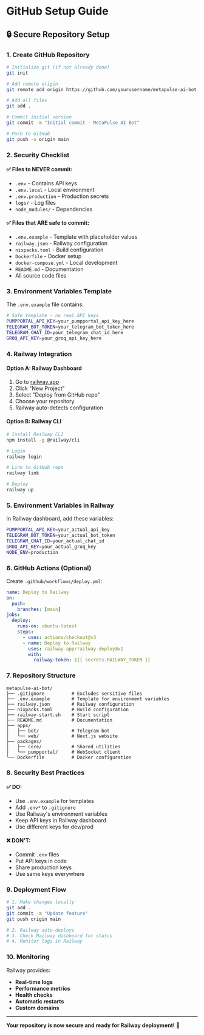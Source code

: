 # GitHub Setup Guide

## 🔒 Secure Repository Setup

### 1. Create GitHub Repository
```bash
# Initialize git (if not already done)
git init

# Add remote origin
git remote add origin https://github.com/yourusername/metapulse-ai-bot.git

# Add all files
git add .

# Commit initial version
git commit -m "Initial commit - MetaPulse AI Bot"

# Push to GitHub
git push -u origin main
```

### 2. Security Checklist

#### ✅ Files to NEVER commit:
- `.env` - Contains API keys
- `.env.local` - Local environment
- `.env.production` - Production secrets
- `logs/` - Log files
- `node_modules/` - Dependencies

#### ✅ Files that ARE safe to commit:
- `.env.example` - Template with placeholder values
- `railway.json` - Railway configuration
- `nixpacks.toml` - Build configuration
- `Dockerfile` - Docker setup
- `docker-compose.yml` - Local development
- `README.md` - Documentation
- All source code files

### 3. Environment Variables Template

The `.env.example` file contains:
```bash
# Safe template - no real API keys
PUMPPORTAL_API_KEY=your_pumpportal_api_key_here
TELEGRAM_BOT_TOKEN=your_telegram_bot_token_here
TELEGRAM_CHAT_ID=your_telegram_chat_id_here
GROQ_API_KEY=your_groq_api_key_here
```

### 4. Railway Integration

#### Option A: Railway Dashboard
1. Go to [railway.app](https://railway.app)
2. Click "New Project"
3. Select "Deploy from GitHub repo"
4. Choose your repository
5. Railway auto-detects configuration

#### Option B: Railway CLI
```bash
# Install Railway CLI
npm install -g @railway/cli

# Login
railway login

# Link to GitHub repo
railway link

# Deploy
railway up
```

### 5. Environment Variables in Railway

In Railway dashboard, add these variables:
```bash
PUMPPORTAL_API_KEY=your_actual_api_key
TELEGRAM_BOT_TOKEN=your_actual_bot_token
TELEGRAM_CHAT_ID=your_actual_chat_id
GROQ_API_KEY=your_actual_groq_key
NODE_ENV=production
```

### 6. GitHub Actions (Optional)

Create `.github/workflows/deploy.yml`:
```yaml
name: Deploy to Railway
on:
  push:
    branches: [main]
jobs:
  deploy:
    runs-on: ubuntu-latest
    steps:
      - uses: actions/checkout@v3
      - name: Deploy to Railway
        uses: railway-app/railway-deploy@v1
        with:
          railway-token: ${{ secrets.RAILWAY_TOKEN }}
```

### 7. Repository Structure

```
metapulse-ai-bot/
├── .gitignore          # Excludes sensitive files
├── .env.example        # Template for environment variables
├── railway.json        # Railway configuration
├── nixpacks.toml       # Build configuration
├── railway-start.sh    # Start script
├── README.md           # Documentation
├── apps/
│   ├── bot/            # Telegram bot
│   └── web/            # Next.js website
├── packages/
│   ├── core/           # Shared utilities
│   └── pumpportal/     # WebSocket client
└── Dockerfile          # Docker configuration
```

### 8. Security Best Practices

#### ✅ DO:
- Use `.env.example` for templates
- Add `.env*` to `.gitignore`
- Use Railway's environment variables
- Keep API keys in Railway dashboard
- Use different keys for dev/prod

#### ❌ DON'T:
- Commit `.env` files
- Put API keys in code
- Share production keys
- Use same keys everywhere

### 9. Deployment Flow

```bash
# 1. Make changes locally
git add .
git commit -m "Update feature"
git push origin main

# 2. Railway auto-deploys
# 3. Check Railway dashboard for status
# 4. Monitor logs in Railway
```

### 10. Monitoring

Railway provides:
- **Real-time logs**
- **Performance metrics**
- **Health checks**
- **Automatic restarts**
- **Custom domains**

---

**Your repository is now secure and ready for Railway deployment!** 🚀
